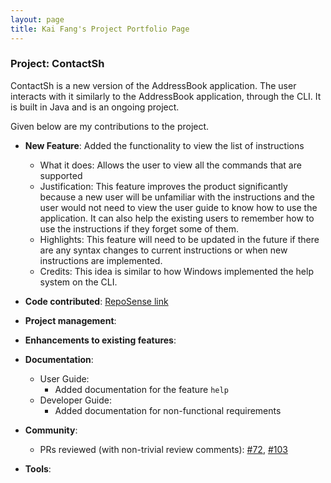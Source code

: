 ```yaml
---
layout: page
title: Kai Fang's Project Portfolio Page
---
```


### Project: ContactSh

ContactSh is a new version of the AddressBook application.
The user interacts with it similarly to the AddressBook application, through the CLI.
It is built in Java and is an ongoing project.

Given below are my contributions to the project.

* **New Feature**: Added the functionality to view the list of instructions
  * What it does: Allows the user to view all the commands that are supported
  * Justification: This feature improves the product significantly because a new user will be unfamiliar with the 
  instructions and the user would not need to view the user guide to know how to use the application. It can also
  help the existing users to remember how to use the instructions if they forget some of them.
  * Highlights: This feature will need to be updated in the future if there are any syntax changes to current instructions
  or when new instructions are implemented.
  * Credits: This idea is similar to how Windows implemented the help system on the CLI.

* **Code contributed**: 
  [RepoSense link](https://nus-cs2103-ay2122s1.github.io/tp-dashboard/?search=&sort=groupTitle&sortWithin=title&timeframe=commit&mergegroup=&groupSelect=groupByRepos&breakdown=true&checkedFileTypes=docs~functional-code~test-code~other&since=2021-09-17)

* **Project management**:

* **Enhancements to existing features**:

* **Documentation**:
  * User Guide:
    * Added documentation for the feature `help`
  * Developer Guide:
    * Added documentation for non-functional requirements

* **Community**:
  * PRs reviewed (with non-trivial review comments): 
  [\#72](https://github.com/nus-cs2103-AY2122S1/ip/pull/72), 
  [\#103](https://github.com/nus-cs2103-AY2122S1/ip/pull/103)

* **Tools**:

